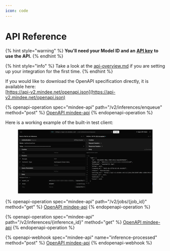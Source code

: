 ```yaml
---
icon: code
---
```


# API Reference



{% hint style="warning" %}
**You'll need your Model ID and an** [**API key**](api-keys.md) **to use the API.**
{% endhint %}

{% hint style="info" %}
Take a look at the [api-overview.md](api-overview.md "mention") if you are setting up your integration for the first time.
{% endhint %}

If you would like to download the OpenAPI specification directly, it is available here:\
[https://api-v2.mindee.net/openapi.json](https://api-v2.mindee.net/openapi.json)

{% openapi-operation spec="mindee-api" path="/v2/inferences/enqueue" method="post" %}
[OpenAPI mindee-api](https://api-v2.mindee.net/openapi.json)
{% endopenapi-operation %}

Here is a working example of the built-in test client:

<figure><img src="../.gitbook/assets/api-example_post-inference.png" alt=""><figcaption></figcaption></figure>

{% openapi-operation spec="mindee-api" path="/v2/jobs/{job_id}" method="get" %}
[OpenAPI mindee-api](https://api-v2.mindee.net/openapi.json)
{% endopenapi-operation %}

{% openapi-operation spec="mindee-api" path="/v2/inferences/{inference_id}" method="get" %}
[OpenAPI mindee-api](https://api-v2.mindee.net/openapi.json)
{% endopenapi-operation %}

{% openapi-webhook spec="mindee-api" name="inference-processed" method="post" %}
[OpenAPI mindee-api](https://api-v2.mindee.net/openapi.json)
{% endopenapi-webhook %}
